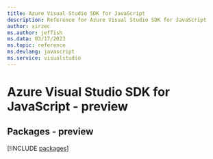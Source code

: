 ```yaml
---
title: Azure Visual Studio SDK for JavaScript
description: Reference for Azure Visual Studio SDK for JavaScript
author: xirzec
ms.author: jeffish
ms.data: 03/17/2023
ms.topic: reference
ms.devlang: javascript
ms.service: visualstudio
---
```

# Azure Visual Studio SDK for JavaScript - preview
## Packages - preview
[!INCLUDE [packages](visual-studio-index.md)]